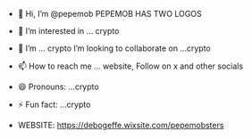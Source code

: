 - 👋 Hi, I’m @pepemob PEPEMOB HAS TWO LOGOS
- 👀 I’m interested in ... crypto
- 🌱 I’m ... crypto
   I’m looking to collaborate on ...crypto
- 📫 How to reach me ... website, Follow on x and other socials
- 😄 Pronouns: ...crypto
- ⚡ Fun fact: ...crypto

- WEBSITE: https://debogeffe.wixsite.com/pepemobsters
<!---
pepemobsters/pepemobsters is a ✨ special ✨ repository because its `README.md` (this file) appears on your GitHub profile.
You can click the Preview link to take a look at your changes.
--->
